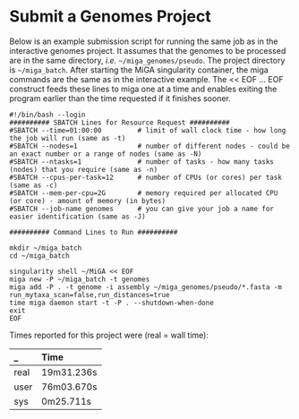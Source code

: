 # Submit a Genomes Project

Below is an example submission script for running the same job as in the interactive genomes project. It assumes that the genomes to be processed are in the same directory, _i.e._ `~/miga_genomes/pseudo`. The project directory is `~/miga_batch`. After starting the MiGA singularity container, the miga commands are the same as in the interactive example. The &lt;&lt; EOF ... EOF construct feeds these lines to miga one at a time and enables exiting the program earlier than the time requested if it finishes sooner.

```text
#!/bin/bash --login
########## SBATCH Lines for Resource Request ##########
#SBATCH --time=01:00:00         # limit of wall clock time - how long the job will run (same as -t)
#SBATCH --nodes=1               # number of different nodes - could be an exact number or a range of nodes (same as -N)
#SBATCH --ntasks=1              # number of tasks - how many tasks (nodes) that you require (same as -n)
#SBATCH --cpus-per-task=12      # number of CPUs (or cores) per task (same as -c)
#SBATCH --mem-per-cpu=2G        # memory required per allocated CPU (or core) - amount of memory (in bytes)
#SBATCH --job-name genomes      # you can give your job a name for easier identification (same as -J)

########## Command Lines to Run ##########

mkdir ~/miga_batch
cd ~/miga_batch

singularity shell ~/MiGA << EOF
miga new -P ~/miga_batch -t genomes
miga add -P . -t genome -i assembly ~/miga_genomes/pseudo/*.fasta -m run_mytaxa_scan=false,run_distances=true
time miga daemon start -t -P . --shutdown-when-done
exit
EOF
```

Times reported for this project were \(real = wall time\):

| \_ | Time |
| :--- | :--- |
| real | 19m31.236s |
| user | 76m03.670s |
| sys | 0m25.711s |

